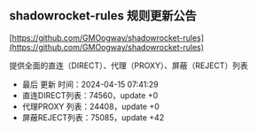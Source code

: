 ## shadowrocket-rules 规则更新公告

[https://github.com/GMOogway/shadowrocket-rules](https://github.com/GMOogway/shadowrocket-rules)

提供全面的直连（DIRECT）、代理（PROXY）、屏蔽（REJECT）列表
- 最后 更新 时间：2024-04-15 07:41:29
- 直连DIRECT列表：74560，update +0
- 代理PROXY 列表：24408，update +0
- 屏蔽REJECT列表：75085，update +42